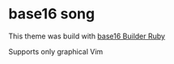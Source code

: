 # base16 song
This theme was build with [base16 Builder Ruby](https://github.com/obahareth/base16-builder-ruby)

Supports only graphical Vim
